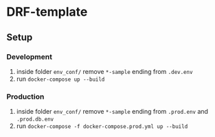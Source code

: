 # DRF-template

## Setup
### Development
1. inside folder `env_conf/` remove `*-sample` ending from `.dev.env`
2. run `docker-compose up --build`

### Production
1. inside folder `env_conf/` remove `*-sample` ending from `.prod.env` and `.prod.db.env`
2. run `docker-compose -f docker-compose.prod.yml up --build`
